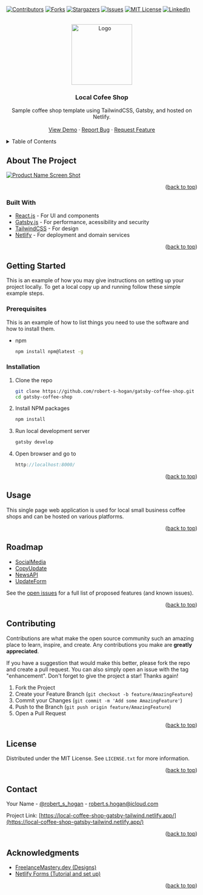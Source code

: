 <div id="top"></div>
<!--
*** Thanks for checking out the Best-README-Template. If you have a suggestion
*** that would make this better, please fork the repo and create a pull request
*** or simply open an issue with the tag "enhancement".
*** Don't forget to give the project a star!
*** Thanks again! Now go create something AMAZING! :D
-->

<!-- PROJECT SHIELDS -->
<!--
*** I'm using markdown "reference style" links for readability.
*** Reference links are enclosed in brackets [ ] instead of parentheses ( ).
*** See the bottom of this document for the declaration of the reference variables
*** for contributors-url, forks-url, etc. This is an optional, concise syntax you may use.
*** https://www.markdownguide.org/basic-syntax/#reference-style-links
-->

[![Contributors][contributors-shield]][contributors-url]
[![Forks][forks-shield]][forks-url]
[![Stargazers][stars-shield]][stars-url]
[![Issues][issues-shield]][issues-url]
[![MIT License][license-shield]][license-url]
[![LinkedIn][linkedin-shield]][linkedin-url]

<!-- PROJECT LOGO -->
<br />
<div align="center">
  <a href="https://local-coffee-shop-gatsby-tailwind.netlify.app/">
    <img src="https://local-coffee-shop-gatsby-tailwind.netlify.app/static/78e3d8ed986a3aa5dd73278bdf2348a7/f8f67/coffee_hero.webp" alt="Logo" width="160" height="160">
  </a>

<h3 align="center">Local Cofee Shop</h3>

  <p align="center">
    Sample coffee shop template using TailwindCSS, Gatsby, and hosted on Netlify.
    <br />
    <br />
    <a href="https://local-coffee-shop-gatsby-tailwind.netlify.app/">View Demo</a>
    ·
    <a href="https://github.com/robert-s-hogan/gatsby-coffee-shop/issues">Report Bug</a>
    ·
    <a href="https://github.com/robert-s-hogan/gatsby-coffee-shop/issues">Request Feature</a>
  </p>
</div>

<!-- TABLE OF CONTENTS -->
<details>
  <summary>Table of Contents</summary>
  <ol>
    <li>
      <a href="#about-the-project">About The Project</a>
      <ul>
        <li><a href="#built-with">Built With</a></li>
      </ul>
    </li>
    <li>
      <a href="#getting-started">Getting Started</a>
      <ul>
        <li><a href="#prerequisites">Prerequisites</a></li>
        <li><a href="#installation">Installation</a></li>
      </ul>
    </li>
    <li><a href="#usage">Usage</a></li>
    <li><a href="#roadmap">Roadmap</a></li>
    <li><a href="#contributing">Contributing</a></li>
    <li><a href="#license">License</a></li>
    <li><a href="#contact">Contact</a></li>
    <li><a href="#acknowledgments">Acknowledgments</a></li>
  </ol>
</details>

<!-- ABOUT THE PROJECT -->

## About The Project

[![Product Name Screen Shot][product-screenshot]](https://example.com)

<p align="right">(<a href="#top">back to top</a>)</p>

### Built With

-   [React.js](https://reactjs.org/) - For UI and components
-   [Gatsby.js](https://gatsbyjs.org/) - For performance, acessibility and security
-   [TailwindCSS](https://tailwindcss.com/) - For design
-   [Netlify](https://www.netlify.com) - For deployment and domain services

<p align="right">(<a href="#top">back to top</a>)</p>

<!-- GETTING STARTED -->

## Getting Started

This is an example of how you may give instructions on setting up your project locally.
To get a local copy up and running follow these simple example steps.

### Prerequisites

This is an example of how to list things you need to use the software and how to install them.

-   npm
    ```sh
    npm install npm@latest -g
    ```

### Installation

1. Clone the repo
    ```sh
    git clone https://github.com/robert-s-hogan/gatsby-coffee-shop.git
    cd gatsby-coffee-shop
    ```
2. Install NPM packages
    ```sh
    npm install
    ```
3. Run local development server
    ```js
    gatsby develop
    ```
4. Open browser and go to
    ```js
    http://localhost:8000/
    ```

 <p align="right">(<a href="#top">back to top</a>)</p>

<!-- USAGE EXAMPLES -->

## Usage

This single page web application is used for local small business coffee shops and can be hosted on various platforms.

<p align="right">(<a href="#top">back to top</a>)</p>

<!-- ROADMAP -->

## Roadmap

-   [SocialMedia](https://github.com/robert-s-hogan/gatsby-coffee-shop/issues/3)
-   [CopyUpdate](https://github.com/robert-s-hogan/gatsby-coffee-shop/issues/5)
-   [NewsAPI](https://github.com/robert-s-hogan/gatsby-coffee-shop/issues/7)
-   [UpdateForm](https://github.com/robert-s-hogan/gatsby-coffee-shop/issues/6)

See the [open issues](https://github.com/robert-s-hogan/gatsby-coffee-shop/issues) for a full list of proposed features (and known issues).

<p align="right">(<a href="#top">back to top</a>)</p>

<!-- CONTRIBUTING -->

## Contributing

Contributions are what make the open source community such an amazing place to learn, inspire, and create. Any contributions you make are **greatly appreciated**.

If you have a suggestion that would make this better, please fork the repo and create a pull request. You can also simply open an issue with the tag "enhancement".
Don't forget to give the project a star! Thanks again!

1. Fork the Project
2. Create your Feature Branch (`git checkout -b feature/AmazingFeature`)
3. Commit your Changes (`git commit -m 'Add some AmazingFeature'`)
4. Push to the Branch (`git push origin feature/AmazingFeature`)
5. Open a Pull Request

<p align="right">(<a href="#top">back to top</a>)</p>

<!-- LICENSE -->

## License

Distributed under the MIT License. See `LICENSE.txt` for more information.

<p align="right">(<a href="#top">back to top</a>)</p>

<!-- CONTACT -->

## Contact

Your Name - [@robert_s_hogan](https://twitter.com/robert_s_hogan) - robert.s.hogan@icloud.com

Project Link: [https://local-coffee-shop-gatsby-tailwind.netlify.app/](https://local-coffee-shop-gatsby-tailwind.netlify.app/)

<p align="right">(<a href="#top">back to top</a>)</p>

<!-- ACKNOWLEDGMENTS -->

## Acknowledgments

-   [FreelanceMastery.dev (Designs)](https://freelancemastery.dev/)
-   [Netlify Forms (Tutorial and set up)](https://www.youtube.com/watch?v=6ElQ689HRcY&ab_channel=TraversyMedia)

<p align="right">(<a href="#top">back to top</a>)</p>

<!-- MARKDOWN LINKS & IMAGES -->
<!-- https://www.markdownguide.org/basic-syntax/#reference-style-links -->

[contributors-shield]: https://img.shields.io/github/contributors/robert-s-hogan/gatsby-coffee-shop.svg?style=for-the-badge
[contributors-url]: https://github.com/robert-s-hogan/gatsby-coffee-shop/graphs/contributors
[forks-shield]: https://img.shields.io/github/forks/robert-s-hogan/gatsby-coffee-shop.svg?style=for-the-badge
[forks-url]: https://github.com/robert-s-hogan/gatsby-coffee-shop/network/members
[stars-shield]: https://img.shields.io/github/stars/robert-s-hogan/gatsby-coffee-shop.svg?style=for-the-badge
[stars-url]: https://github.com/robert-s-hogan/gatsby-coffee-shop/stargazers
[issues-shield]: https://img.shields.io/github/issues/robert-s-hogan/gatsby-coffee-shop.svg?style=for-the-badge
[issues-url]: https://github.com/robert-s-hogan/gatsby-coffee-shop/issues
[license-shield]: https://img.shields.io/github/license/robert-s-hogan/gatsby-coffee-shop.svg?style=for-the-badge
[license-url]: https://github.com/robert-s-hogan/gatsby-coffee-shop/blob/main/license.txt
[linkedin-shield]: https://img.shields.io/badge/-LinkedIn-black.svg?style=for-the-badge&logo=linkedin&colorB=555
[linkedin-url]: https://www.linkedin.com/in/robert-s-hogan
[product-screenshot]: https://res.cloudinary.com/dmfdjwwgb/image/upload/v1635453959/local-coffee-shop-gatsby-tailwind.netlify.app/gatsby_coffee_shop-desktop_zo0psg.jpg

```

```
